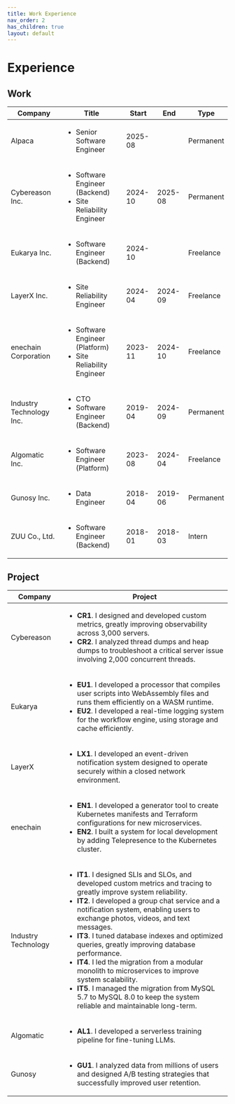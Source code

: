 ```yaml
---
title: Work Experience
nav_order: 2
has_children: true
layout: default
---
```


# Experience

## Work

<table>
  <thead>
    <tr>
      <th>Company</th>
      <th>Title</th>
      <th>Start</th>
      <th>End</th>
      <th>Type</th>
    </tr>
  </thead>
  <tbody>
    <tr>
      <td>Alpaca</td>
      <td>
        <ul>
          <li>Senior Software Engineer</li>
        </ul>
      </td>
      <td>2025-08</td>
      <td></td>
      <td>Permanent</td>
    </tr>
    <tr>
      <td>Cybereason Inc.</td>
      <td>
        <ul>
          <li>Software Engineer (Backend)</li>
          <li>Site Reliability Engineer</li>
        </ul>
      </td>
      <td>2024-10</td>
      <td>2025-08</td>
      <td>Permanent</td>
    </tr>
    <tr>
      <td>Eukarya Inc.</td>
      <td>
        <ul>
          <li>Software Engineer (Backend)</li>
        </ul>
      </td>
      <td>2024-10</td>
      <td></td>
      <td>Freelance</td>
    </tr>
    <tr>
      <td>LayerX Inc.</td>
      <td>
        <ul>
          <li>Site Reliability Engineer</li>
        </ul>
      </td>
      <td>2024-04</td>
      <td>2024-09</td>
      <td>Freelance</td>
    </tr>
    <tr>
      <td>enechain Corporation</td>
      <td>
        <ul>
          <li>Software Engineer (Platform)</li>
          <li>Site Reliability Engineer</li>
        </ul>
      </td>
      <td>2023-11</td>
      <td>2024-10</td>
      <td>Freelance</td>
    </tr>
    <tr>
      <td>Industry Technology Inc.</td>
      <td>
        <ul>
          <li>CTO</li>
          <li>Software Engineer (Backend)</li>
        </ul>
      </td>
      <td>2019-04</td>
      <td>2024-09</td>
      <td>Permanent</td>
    </tr>
    <tr>
      <td>Algomatic Inc.</td>
      <td>
        <ul>
          <li>Software Engineer (Platform)</li>
        </ul>
      </td>
      <td>2023-08</td>
      <td>2024-04</td>
      <td>Freelance</td>
    </tr>
    <tr>
      <td>Gunosy Inc.</td>
      <td>
        <ul>
          <li>Data Engineer</li>
        </ul>
      </td>
      <td>2018-04</td>
      <td>2019-06</td>
      <td>Permanent</td>
    </tr>
    <tr>
      <td>ZUU Co., Ltd.</td>
      <td>
        <ul>
          <li>Software Engineer (Backend)</li>
        </ul>
      </td>
      <td>2018-01</td>
      <td>2018-03</td>
      <td>Intern</td>
    </tr>
  </tbody>
</table>

## Project

<table>
  <thead>
    <tr>
      <th>Company</th>
      <th>Project</th>
    </tr>
  </thead>
  <tbody>
    <tr>
      <td>Cybereason</td>
      <td>
        <ul>
          <li><strong>CR1</strong>. I designed and developed custom metrics, greatly improving observability across 3,000 servers.</li>
          <li><strong>CR2</strong>. I analyzed thread dumps and heap dumps to troubleshoot a critical server issue involving 2,000 concurrent threads.</li>
        </ul>
      </td>
    </tr>
    <tr>
      <td>Eukarya</td>
      <td>
        <ul>
          <li><strong>EU1</strong>. I developed a processor that compiles user scripts into WebAssembly files and runs them efficiently on a WASM runtime.</li>
          <li><strong>EU2</strong>. I developed a real-time logging system for the workflow engine, using storage and cache efficiently.</li>
        </ul>
      </td>
    </tr>
    <tr>
      <td>LayerX</td>
      <td>
        <ul>
          <li><strong>LX1</strong>. I developed an event-driven notification system designed to operate securely within a closed network environment.</li>
        </ul>
      </td>
    </tr>
    <tr>
      <td>enechain</td>
      <td>
        <ul>
          <li><strong>EN1</strong>. I developed a generator tool to create Kubernetes manifests and Terraform configurations for new microservices.</li>
          <li><strong>EN2</strong>. I built a system for local development by adding Telepresence to the Kubernetes cluster.</li>
        </ul>
      </td>
    </tr>
    <tr>
      <td>Industry Technology</td>
      <td>
        <ul>
          <li><strong>IT1</strong>. I designed SLIs and SLOs, and developed custom metrics and tracing to greatly improve system reliability.</li>
          <li><strong>IT2</strong>. I developed a group chat service and a notification system, enabling users to exchange photos, videos, and text messages.</li>
          <li><strong>IT3</strong>. I tuned database indexes and optimized queries, greatly improving database performance.</li>
          <li><strong>IT4</strong>. I led the migration from a modular monolith to microservices to improve system scalability.</li>
          <li><strong>IT5</strong>. I managed the migration from MySQL 5.7 to MySQL 8.0 to keep the system reliable and maintainable long-term.</li>
        </ul>
      </td>
    </tr>
    <tr>
      <td>Algomatic</td>
      <td>
        <ul>
          <li><strong>AL1</strong>. I developed a serverless training pipeline for fine-tuning LLMs.</li>
        </ul>
      </td>
    </tr>
    <tr>
      <td>Gunosy</td>
      <td>
        <ul>
          <li><strong>GU1</strong>. I analyzed data from millions of users and designed A/B testing strategies that successfully improved user retention.</li>
        </ul>
      </td>
    </tr>
  </tbody>
</table>

